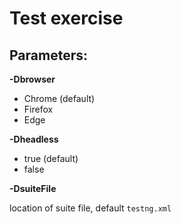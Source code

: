 # Test exercise

## Parameters:

**-Dbrowser**

- Chrome (default)
- Firefox
- Edge

**-Dheadless**

- true (default)
- false

**-DsuiteFile**

location of suite file, default `testng.xml`
